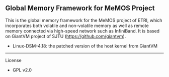 Global Memory Framework for MeMOS Project
-----------------------------------------

This is the global memory framework for the MeMOS project of ETRI, which incorporates both volatile and non-volatile memory as well as remote memory connected via high-speed network such as InfiniBand.
It is based on GiantVM project of SJTU (https://github.com/giantvm).

- Linux-DSM-4.18: the patched version of the host kernel from GiantVM

-----------------------------------------
License
* GPL v2.0
